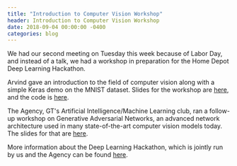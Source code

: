 ```yaml
---
title: "Introduction to Computer Vision Workshop"
header: Introduction to Computer Vision Workshop
date: 2018-09-04 00:00:00 -0400
categories: blog
---
```


We had our second meeting on Tuesday this week because of Labor Day, and instead of a talk, we had a workshop in preparation for the Home Depot Deep Learning Hackathon.

Arvind gave an introduction to the field of computer vision along with a simple Keras demo on the MNIST dataset. Slides for the workshop are <a href="https://docs.google.com/presentation/d/1Xyk0Nq-6QzS-pu4l8NNTBZYhcLJFGDxtPsmHRXklyg4/edit#slide=id.p">here</a>, and the code is <a href="https://bit.ly/2Cgzn6b">here</a>.

The Agency, GT's Artificial Intelligence/Machine Learning club, ran a follow-up workshop on Generative Adversarial Networks, an advanced network architecture used in many state-of-the-art computer vision models today. The slides for that are <a href="http://gtagency.github.io/2018/intro-to-gans">here</a>.

More information about the Deep Learning Hackathon, which is jointly run by us and the Agency can be found <a href="https://www.facebook.com/events/1006843382831023/">here</a>.
